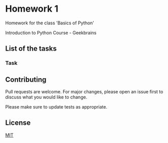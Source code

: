 # Homework 1

Homework for the class 'Basics of Python'

Introduction to Python Course - Geekbrains

## List of the tasks

### Task

## Contributing
Pull requests are welcome. For major changes, please open an issue first to discuss what you would like to change.

Please make sure to update tests as appropriate.

## License
[MIT](https://choosealicense.com/licenses/mit/)
